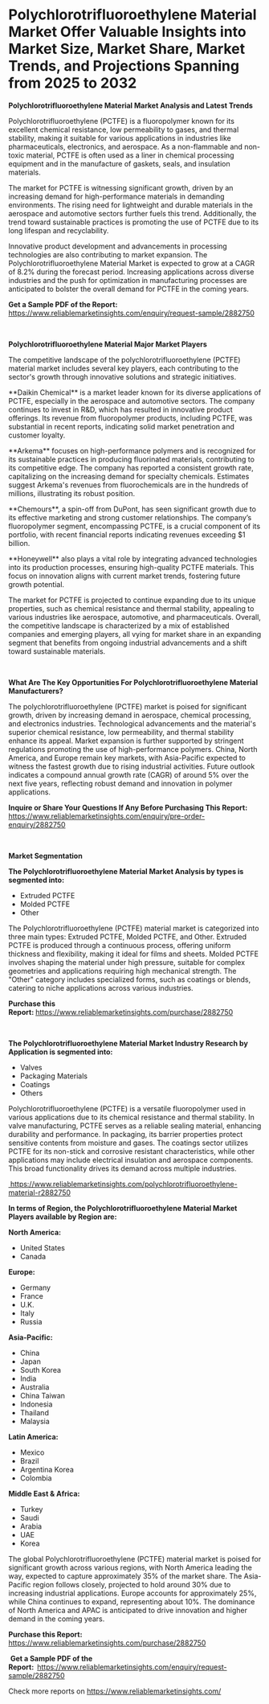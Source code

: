 <p><h1>Polychlorotrifluoroethylene Material Market Offer Valuable Insights into Market Size, Market Share, Market Trends, and Projections Spanning from 2025 to 2032</h1></p><p><strong>Polychlorotrifluoroethylene Material Market Analysis and Latest Trends</strong></p>
<p><p>Polychlorotrifluoroethylene (PCTFE) is a fluoropolymer known for its excellent chemical resistance, low permeability to gases, and thermal stability, making it suitable for various applications in industries like pharmaceuticals, electronics, and aerospace. As a non-flammable and non-toxic material, PCTFE is often used as a liner in chemical processing equipment and in the manufacture of gaskets, seals, and insulation materials.</p><p>The market for PCTFE is witnessing significant growth, driven by an increasing demand for high-performance materials in demanding environments. The rising need for lightweight and durable materials in the aerospace and automotive sectors further fuels this trend. Additionally, the trend toward sustainable practices is promoting the use of PCTFE due to its long lifespan and recyclability.</p><p>Innovative product development and advancements in processing technologies are also contributing to market expansion. The Polychlorotrifluoroethylene Material Market is expected to grow at a CAGR of 8.2% during the forecast period. Increasing applications across diverse industries and the push for optimization in manufacturing processes are anticipated to bolster the overall demand for PCTFE in the coming years.</p></p>
<p><strong>Get a Sample PDF of the Report:&nbsp;</strong> <a href="https://www.reliablemarketinsights.com/enquiry/request-sample/2882750?utm_campaign=2993&utm_medium=2&utm_source=Github&utm_content=ia&utm_term=13032025&utm_id=polychlorotrifluoroethylene-material">https://www.reliablemarketinsights.com/enquiry/request-sample/2882750</a></p>
<p>&nbsp;</p>
<p><strong>Polychlorotrifluoroethylene Material Major Market Players</strong></p>
<p><p>The competitive landscape of the polychlorotrifluoroethylene (PCTFE) material market includes several key players, each contributing to the sector's growth through innovative solutions and strategic initiatives.</p><p>**Daikin Chemical** is a market leader known for its diverse applications of PCTFE, especially in the aerospace and automotive sectors. The company continues to invest in R&D, which has resulted in innovative product offerings. Its revenue from fluoropolymer products, including PCTFE, was substantial in recent reports, indicating solid market penetration and customer loyalty.</p><p>**Arkema** focuses on high-performance polymers and is recognized for its sustainable practices in producing fluorinated materials, contributing to its competitive edge. The company has reported a consistent growth rate, capitalizing on the increasing demand for specialty chemicals. Estimates suggest Arkema's revenues from fluorochemicals are in the hundreds of millions, illustrating its robust position.</p><p>**Chemours**, a spin-off from DuPont, has seen significant growth due to its effective marketing and strong customer relationships. The company’s fluoropolymer segment, encompassing PCTFE, is a crucial component of its portfolio, with recent financial reports indicating revenues exceeding $1 billion.</p><p>**Honeywell** also plays a vital role by integrating advanced technologies into its production processes, ensuring high-quality PCTFE materials. This focus on innovation aligns with current market trends, fostering future growth potential.</p><p>The market for PCTFE is projected to continue expanding due to its unique properties, such as chemical resistance and thermal stability, appealing to various industries like aerospace, automotive, and pharmaceuticals. Overall, the competitive landscape is characterized by a mix of established companies and emerging players, all vying for market share in an expanding segment that benefits from ongoing industrial advancements and a shift toward sustainable materials.</p></p>
<p>&nbsp;</p>
<p><strong>What Are The Key Opportunities For Polychlorotrifluoroethylene Material Manufacturers?</strong></p>
<p><p>The polychlorotrifluoroethylene (PCTFE) market is poised for significant growth, driven by increasing demand in aerospace, chemical processing, and electronics industries. Technological advancements and the material's superior chemical resistance, low permeability, and thermal stability enhance its appeal. Market expansion is further supported by stringent regulations promoting the use of high-performance polymers. China, North America, and Europe remain key markets, with Asia-Pacific expected to witness the fastest growth due to rising industrial activities. Future outlook indicates a compound annual growth rate (CAGR) of around 5% over the next five years, reflecting robust demand and innovation in polymer applications.</p></p>
<p><strong>Inquire or Share Your Questions If Any Before Purchasing This Report:</strong> <a href="https://www.reliablemarketinsights.com/enquiry/pre-order-enquiry/2882750?utm_campaign=2993&utm_medium=2&utm_source=Github&utm_content=ia&utm_term=13032025&utm_id=polychlorotrifluoroethylene-material">https://www.reliablemarketinsights.com/enquiry/pre-order-enquiry/2882750</a></p>
<p>&nbsp;</p>
<p><strong>Market Segmentation</strong></p>
<p><strong>The Polychlorotrifluoroethylene Material Market Analysis by types is segmented into:</strong></p>
<p><ul><li>Extruded PCTFE</li><li>Molded PCTFE</li><li>Other</li></ul></p>
<p><p>The Polychlorotrifluoroethylene (PCTFE) material market is categorized into three main types: Extruded PCTFE, Molded PCTFE, and Other. Extruded PCTFE is produced through a continuous process, offering uniform thickness and flexibility, making it ideal for films and sheets. Molded PCTFE involves shaping the material under high pressure, suitable for complex geometries and applications requiring high mechanical strength. The "Other" category includes specialized forms, such as coatings or blends, catering to niche applications across various industries.</p></p>
<p><strong>Purchase this Report:&nbsp;</strong><a href="https://www.reliablemarketinsights.com/purchase/2882750?utm_campaign=2993&utm_medium=2&utm_source=Github&utm_content=ia&utm_term=13032025&utm_id=polychlorotrifluoroethylene-material">https://www.reliablemarketinsights.com/purchase/2882750</a></p>
<p>&nbsp;</p>
<p><strong>The Polychlorotrifluoroethylene Material Market Industry Research by Application is segmented into:</strong></p>
<p><ul><li>Valves</li><li>Packaging Materials</li><li>Coatings</li><li>Others</li></ul></p>
<p><p>Polychlorotrifluoroethylene (PCTFE) is a versatile fluoropolymer used in various applications due to its chemical resistance and thermal stability. In valve manufacturing, PCTFE serves as a reliable sealing material, enhancing durability and performance. In packaging, its barrier properties protect sensitive contents from moisture and gases. The coatings sector utilizes PCTFE for its non-stick and corrosive resistant characteristics, while other applications may include electrical insulation and aerospace components. This broad functionality drives its demand across multiple industries.</p></p>
<p><a href="https://www.reliablemarketinsights.com/polychlorotrifluoroethylene-material-r2882750?utm_campaign=2993&utm_medium=2&utm_source=Github&utm_content=ia&utm_term=13032025&utm_id=polychlorotrifluoroethylene-material">&nbsp;https://www.reliablemarketinsights.com/polychlorotrifluoroethylene-material-r2882750</a></p>
<p><strong>In terms of Region, the Polychlorotrifluoroethylene Material Market Players available by Region are:</strong></p>
<p>
    <p> <strong> North America: </strong>
        <ul>
            <li>United States</li>
            <li>Canada</li>
        </ul>
        </p> 
    <p> <strong> Europe: </strong>
        <ul>
            <li>Germany</li>
            <li>France</li>
            <li>U.K.</li>
            <li>Italy</li>
            <li>Russia</li>
        </ul>
        </p> 
    <p> <strong> Asia-Pacific: </strong>
        <ul>
            <li>China</li>
            <li>Japan</li>
            <li>South Korea</li>
            <li>India</li>
            <li>Australia</li>
            <li>China Taiwan</li>
            <li>Indonesia</li>
            <li>Thailand</li>
            <li>Malaysia</li>
        </ul>
        </p> 
    <p> <strong> Latin America: </strong>
        <ul>
            <li>Mexico</li>
            <li>Brazil</li>
            <li>Argentina Korea</li>
            <li>Colombia</li>
        </ul>
        </p> 
    <p> <strong> Middle East & Africa: </strong>
        <ul>
            <li>Turkey</li>
            <li>Saudi</li>
            <li>Arabia</li>
            <li>UAE</li>
            <li>Korea</li>
        </ul>
    </p>
    </p>
<p><p>The global Polychlorotrifluoroethylene (PCTFE) material market is poised for significant growth across various regions, with North America leading the way, expected to capture approximately 35% of the market share. The Asia-Pacific region follows closely, projected to hold around 30% due to increasing industrial applications. Europe accounts for approximately 25%, while China continues to expand, representing about 10%. The dominance of North America and APAC is anticipated to drive innovation and higher demand in the coming years.</p></p>
<p><strong>Purchase this Report: </strong><a href="https://www.reliablemarketinsights.com/purchase/2882750?utm_campaign=2993&utm_medium=2&utm_source=Github&utm_content=ia&utm_term=13032025&utm_id=polychlorotrifluoroethylene-material">https://www.reliablemarketinsights.com/purchase/2882750</a></p>
<p>&nbsp;<strong>Get a Sample PDF of the Report:&nbsp;&nbsp;</strong><a href="https://www.reliablemarketinsights.com/enquiry/request-sample/2882750?utm_campaign=2993&utm_medium=2&utm_source=Github&utm_content=ia&utm_term=13032025&utm_id=polychlorotrifluoroethylene-material">https://www.reliablemarketinsights.com/enquiry/request-sample/2882750</a></p>
<p><strong></strong></p>
<p>Check more reports on <a href="https://www.reliablemarketinsights.com/?utm_campaign=2993&utm_medium=2&utm_source=Github&utm_content=ia&utm_term=13032025&utm_id=polychlorotrifluoroethylene-material">https://www.reliablemarketinsights.com/</a></p>